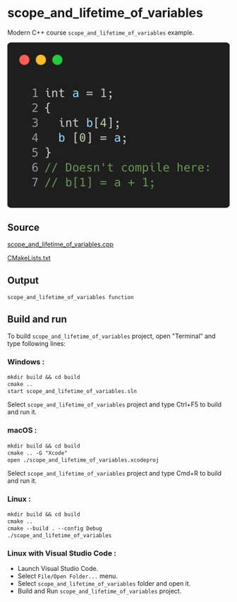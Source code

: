 # scope_and_lifetime_of_variables

Modern C++ course `scope_and_lifetime_of_variables` example.

![scope_and_lifetime_of_variables](../../../../docs/pictures/language_basics/scope_and_lifetime_of_variables.png)

## Source

[scope_and_lifetime_of_variables.cpp](scope_and_lifetime_of_variables.cpp)

[CMakeLists.txt](CMakeLists.txt)

## Output

```
scope_and_lifetime_of_variables function
```

## Build and run

To build `scope_and_lifetime_of_variables` project, open "Terminal" and type following lines:

### Windows :

``` shell
mkdir build && cd build
cmake .. 
start scope_and_lifetime_of_variables.sln
```

Select `scope_and_lifetime_of_variables` project and type Ctrl+F5 to build and run it.

### macOS :

``` shell
mkdir build && cd build
cmake .. -G "Xcode"
open ./scope_and_lifetime_of_variables.xcodeproj
```

Select `scope_and_lifetime_of_variables` project and type Cmd+R to build and run it.

### Linux :

``` shell
mkdir build && cd build
cmake .. 
cmake --build . --config Debug
./scope_and_lifetime_of_variables
```

### Linux with Visual Studio Code :

* Launch Visual Studio Code.
* Select `File/Open Folder...` menu.
* Select `scope_and_lifetime_of_variables` folder and open it.
* Build and Run `scope_and_lifetime_of_variables` project.
